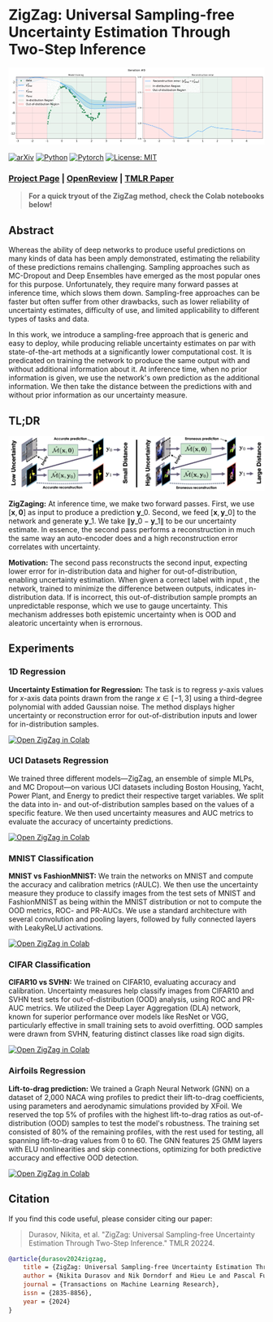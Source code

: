 # ZigZag: Universal Sampling-free Uncertainty Estimation Through Two-Step Inference

![Project Page](./src/teaser.gif)

[![arXiv](https://img.shields.io/badge/cs.CV-arXiv%3A2211.11435-blue?logo=arxiv&color=red)](https://arxiv.org/abs/2211.11435)
[![Python](https://img.shields.io/badge/Python-3.10-blue?logo=python&color=blue)](https://www.python.org/downloads/release/python-31014/)
[![Pytorch](https://img.shields.io/badge/Pytorch-2.2.1-blue?logo=pytorch&color=blue)](https://pytorch.org/)
[![License: MIT](https://img.shields.io/badge/License-MIT-yellow)](https://github.com/cvlab-epfl/zigzag/blob/main/LICENSE)

### [Project Page](https://www.norange.io/projects/zigzag/) | [OpenReview](https://openreview.net/forum?id=QSvb6jBXML) | [TMLR Paper](https://openreview.net/pdf?id=QSvb6jBXML)

> **For a quick tryout of the ZigZag method, check the Colab notebooks below!**

## Abstract

Whereas the ability of deep networks to produce useful predictions on many kinds of data has been amply demonstrated, estimating the reliability of these predictions remains challenging. Sampling approaches such as MC-Dropout and Deep Ensembles have emerged as the most popular ones for this purpose. Unfortunately, they require many forward passes at inference time, which slows them down. Sampling-free approaches can be faster but often suffer from other drawbacks, such as lower reliability of uncertainty estimates, difficulty of use, and limited applicability to different types of tasks and data.

In this work, we introduce a sampling-free approach that is generic and easy to deploy, while producing reliable uncertainty estimates on par with state-of-the-art methods at a significantly lower computational cost. It is predicated on training the network to produce the same output with and without additional information about it. At inference time, when no prior information is given, we use the network's own prediction as the additional information. We then take the distance between the predictions with and without prior information as our uncertainty measure.

## TL;DR

![Project Page](./src/arch.png)

**ZigZaging:** At inference time, we make two forward passes. First, we use $[\mathbf{x}, \textbf{0}]$ as input to produce a prediction $\mathbf{y}\_{0}$. Second, we feed $[\mathbf{x}, \mathbf{y}\_{0}]$ to the network and generate $\mathbf{y}\_{1}$. We take $\| \mathbf{y}\_{0} - \mathbf{y}\_{1} \|$ to be our uncertainty estimate. In essence, the second pass performs a reconstruction in much the same way an auto-encoder does and a high reconstruction error correlates with uncertainty.

**Motivation:** The second pass reconstructs the second input, expecting lower error for in-distribution data and higher for out-of-distribution, enabling uncertainty estimation. When given a correct label with input , the network, trained to minimize the difference between outputs, indicates in-distribution data. If is incorrect, this out-of-distribution sample prompts an unpredictable response, which we use to gauge uncertainty. This mechanism addresses both epistemic uncertainty when is OOD and aleatoric uncertainty when is errornous. 

## Experiments

### 1D Regression 

**Uncertainty Estimation for Regression:** The task is to regress $y$-axis values for $x$-axis data points drawn from the range $x \in [-1, 3]$ using a third-degree polynomial with added Gaussian noise. The method displays higher uncertainty or reconstruction error for out-of-distribution inputs and lower for in-distribution samples.

[![Open ZigZag in Colab](https://colab.research.google.com/assets/colab-badge.svg)](https://colab.research.google.com/github/cvlab-epfl/zigzag/blob/main/exps/notebooks/toy_regression.ipynb)

### UCI Datasets Regression

We trained three different models—ZigZag, an ensemble of simple MLPs, and MC Dropout—on various UCI datasets including Boston Housing, Yacht, Power Plant, and Energy to predict their respective target variables. We split the data into in- and out-of-distribution samples based on the values of a specific feature. We then used uncertainty measures and AUC metrics to evaluate the accuracy of uncertainty predictions.

[![Open ZigZag in Colab](https://colab.research.google.com/assets/colab-badge.svg)](https://colab.research.google.com/github/cvlab-epfl/zigzag/blob/main/exps/notebooks/uci_regression.ipynb)

### MNIST Classification

**MNIST vs FashionMNIST:** We train the networks on MNIST and compute the accuracy and calibration metrics (rAULC). We then use the uncertainty measure they produce to classify images from the test sets of MNIST and FashionMNIST as being within the MNIST distribution or not to compute the OOD metrics, ROC- and PR-AUCs. We use a standard architecture with several convolution and pooling layers, followed by fully connected layers with LeakyReLU activations.

[![Open ZigZag in Colab](https://colab.research.google.com/assets/colab-badge.svg)](https://colab.research.google.com/github/cvlab-epfl/zigzag/blob/main/exps/notebooks/mnist_classification.ipynb)

### CIFAR Classification

**CIFAR10 vs SVHN:** We trained on CIFAR10, evaluating accuracy and calibration. Uncertainty measures help classify images from CIFAR10 and SVHN test sets for out-of-distribution (OOD) analysis, using ROC and PR-AUC metrics. We utilized the Deep Layer Aggregation (DLA) network, known for superior performance over models like ResNet or VGG, particularly effective in small training sets to avoid overfitting. OOD samples were drawn from SVHN, featuring distinct classes like road sign digits.

[![Open ZigZag in Colab](https://colab.research.google.com/assets/colab-badge.svg)]()

### Airfoils Regression

**Lift-to-drag prediction:** We trained a Graph Neural Network (GNN) on a dataset of 2,000 NACA wing profiles to predict their lift-to-drag coefficients, using parameters and aerodynamic simulations provided by XFoil. We reserved the top 5% of profiles with the highest lift-to-drag ratios as out-of-distribution (OOD) samples to test the model's robustness. The training set consisted of 80% of the remaining profiles, with the rest used for testing, all spanning lift-to-drag values from 0 to 60. The GNN features 25 GMM layers with ELU nonlinearities and skip connections, optimizing for both predictive accuracy and effective OOD detection.

[![Open ZigZag in Colab](https://colab.research.google.com/assets/colab-badge.svg)]()

## Citation

If you find this code useful, please consider citing our paper:

> Durasov, Nikita, et al. "ZigZag: Universal Sampling-free Uncertainty Estimation Through Two-Step Inference." TMLR 20224.

```bibtex
@article{durasov2024zigzag,
    title = {ZigZag: Universal Sampling-free Uncertainty Estimation Through Two-Step Inference},
    author = {Nikita Durasov and Nik Dorndorf and Hieu Le and Pascal Fua},
    journal = {Transactions on Machine Learning Research},
    issn = {2835-8856},
    year = {2024}
}
``` 
